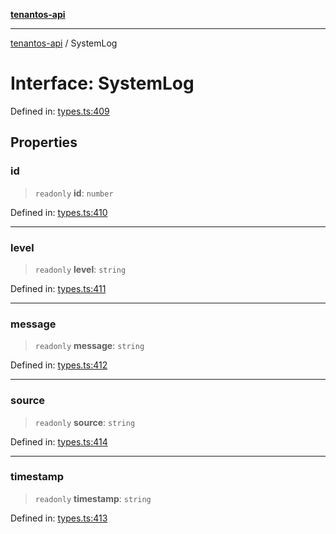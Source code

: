 [**tenantos-api**](../README.md)

***

[tenantos-api](../globals.md) / SystemLog

# Interface: SystemLog

Defined in: [types.ts:409](https://github.com/shadmanZero/tenantos-api/blob/1c7b7035084787c8e7500a348d67d47efa9ca53a/src/types.ts#L409)

## Properties

### id

> `readonly` **id**: `number`

Defined in: [types.ts:410](https://github.com/shadmanZero/tenantos-api/blob/1c7b7035084787c8e7500a348d67d47efa9ca53a/src/types.ts#L410)

***

### level

> `readonly` **level**: `string`

Defined in: [types.ts:411](https://github.com/shadmanZero/tenantos-api/blob/1c7b7035084787c8e7500a348d67d47efa9ca53a/src/types.ts#L411)

***

### message

> `readonly` **message**: `string`

Defined in: [types.ts:412](https://github.com/shadmanZero/tenantos-api/blob/1c7b7035084787c8e7500a348d67d47efa9ca53a/src/types.ts#L412)

***

### source

> `readonly` **source**: `string`

Defined in: [types.ts:414](https://github.com/shadmanZero/tenantos-api/blob/1c7b7035084787c8e7500a348d67d47efa9ca53a/src/types.ts#L414)

***

### timestamp

> `readonly` **timestamp**: `string`

Defined in: [types.ts:413](https://github.com/shadmanZero/tenantos-api/blob/1c7b7035084787c8e7500a348d67d47efa9ca53a/src/types.ts#L413)
